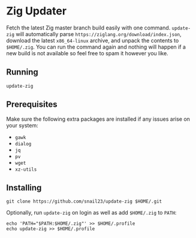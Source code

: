 # Zig Updater
Fetch the latest Zig master branch build easily with one command. `update-zig` will automatically parse `https://ziglang.org/download/index.json`, download the latest `x86_64-linux` archive, and unpack the contents to `$HOME/.zig`. You can run the command again and nothing will happen if a new build is not available so feel free to spam it however you like.

## Running
`update-zig`

## Prerequisites
Make sure the following extra packages are installed if any issues arise on your system:
- `gawk`
- `dialog`
- `jq`
- `pv`
- `wget`
- `xz-utils`

## Installing
`git clone https://github.com/snail23/update-zig $HOME/.git`

Optionally, run `update-zig` on login as well as add `$HOME/.zig` to `PATH`:
```
echo 'PATH="$PATH:$HOME/.zig"' >> $HOME/.profile
echo update-zig >> $HOME/.profile
```
